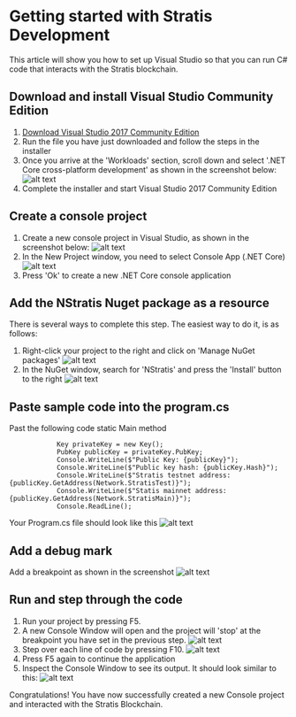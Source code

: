 # Getting started with Stratis Development

This article will show you how to set up Visual Studio so that you can run C# code that interacts with the Stratis blockchain.

## Download and install Visual Studio Community Edition
1. [Download Visual Studio 2017 Community Edition](https://www.visualstudio.com/downloads/)
2. Run the file you have just downloaded and follow the steps in the installer
3. Once you arrive at the 'Workloads' section, scroll down and select '.NET Core cross-platform development' as shown in the screenshot below:
![alt text](/assets/images/workloads.png "VS 2017 Workloads")
4. Complete the installer and start Visual Studio 2017 Community Edition

## Create a console project
1. Create a new console project in Visual Studio, as shown in the screenshot below:
![alt text](/assets/images/new_project_windows.png "VS 2017 New Project")
2. In the New Project window, you need to select Console App (.NET Core)
![alt text](/assets/images/new_project_consoleapp.png "New Console App")
3. Press 'Ok' to create a new .NET Core console application

## Add the NStratis Nuget package as a resource
There is several ways to complete this step. The easiest way to do it, is as follows:
1. Right-click your project to the right and click on 'Manage NuGet packages'
![alt text](/assets/images/manage_packages.png "Manage NuGet packages")
2. In the NuGet window, search for 'NStratis' and press the 'Install' button to the right
![alt text](/assets/images/install_nstratis.png "Install NStratis")

## Paste sample code into the program.cs
Past the following code static Main method
```
            Key privateKey = new Key();
            PubKey publicKey = privateKey.PubKey;
            Console.WriteLine($"Public Key: {publicKey}");
            Console.WriteLine($"Public key hash: {publicKey.Hash}");
            Console.WriteLine($"Stratis testnet address: {publicKey.GetAddress(Network.StratisTest)}");
            Console.WriteLine($"Statis mainnet address: {publicKey.GetAddress(Network.StratisMain)}");
            Console.ReadLine();
```

Your Program.cs file should look like this
![alt text](/assets/images/sample_code.png "Sample code")

## Add a debug mark
Add a breakpoint as shown in the screenshot
![alt text](/assets/images/breakpoint.png "Breakpoint")

## Run and step through the code
1. Run your project by pressing F5.
2. A new Console Window will open and the project will 'stop' at the breakpoint you have set in the previous step.
![alt text](/assets/images/run_project.png "Run project")
3. Step over each line of code by pressing F10.
![alt text](/assets/images/step_over.png "Step over")
4. Press F5 again to continue the application
5. Inspect the Console Window to see its output. It should look similar to this:
![alt text](/assets/images/new_keys_addresses.png "New keys and addresses")

Congratulations! You have now successfully created a new Console project and interacted with the Stratis Blockchain.
